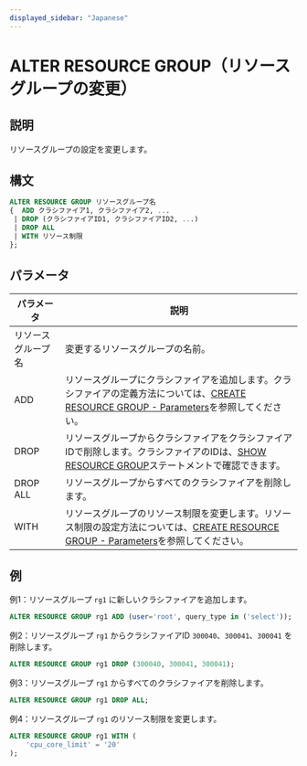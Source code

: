 ```yaml
---
displayed_sidebar: "Japanese"
---
```


# ALTER RESOURCE GROUP（リソースグループの変更）

## 説明

リソースグループの設定を変更します。

## 構文

```SQL
ALTER RESOURCE GROUP リソースグループ名
{  ADD クラシファイア1, クラシファイア2, ...
 | DROP (クラシファイアID1, クラシファイアID2, ...)
 | DROP ALL
 | WITH リソース制限 
};
```

## パラメータ

| **パラメータ**         | **説明**                                                     |
| ------------------- | ------------------------------------------------------------ |
| リソースグループ名      | 変更するリソースグループの名前。                                       |
| ADD                 | リソースグループにクラシファイアを追加します。クラシファイアの定義方法については、[CREATE RESOURCE GROUP - Parameters](../Administration/CREATE_RESOURCE_GROUP.md)を参照してください。 |
| DROP                | リソースグループからクラシファイアをクラシファイアIDで削除します。クラシファイアのIDは、[SHOW RESOURCE GROUP](../Administration/SHOW_RESOURCE_GROUP.md)ステートメントで確認できます。 |
| DROP ALL            | リソースグループからすべてのクラシファイアを削除します。                             |
| WITH                | リソースグループのリソース制限を変更します。リソース制限の設定方法については、[CREATE RESOURCE GROUP - Parameters](../Administration/CREATE_RESOURCE_GROUP.md)を参照してください。 |

## 例

例1：リソースグループ `rg1` に新しいクラシファイアを追加します。

```SQL
ALTER RESOURCE GROUP rg1 ADD (user='root', query_type in ('select'));
```

例2：リソースグループ `rg1` からクラシファイアID `300040`、`300041`、`300041` を削除します。

```SQL
ALTER RESOURCE GROUP rg1 DROP (300040, 300041, 300041);
```

例3：リソースグループ `rg1` からすべてのクラシファイアを削除します。

```SQL
ALTER RESOURCE GROUP rg1 DROP ALL;
```

例4：リソースグループ `rg1` のリソース制限を変更します。

```SQL
ALTER RESOURCE GROUP rg1 WITH (
    'cpu_core_limit' = '20'
);
```
